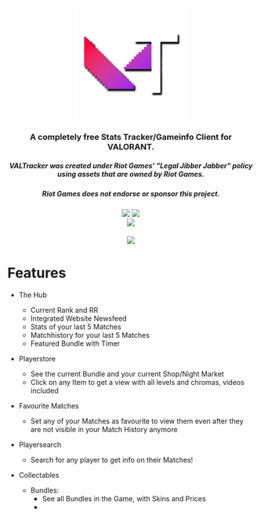<p align="center"><img width="230px" src="iconss/VALTracker_Logo_default.png"></p>

<h3 align="center">A completely free Stats Tracker/Gameinfo Client for VALORANT.</h3>
<h5 align="center">VALTracker was created under Riot Games' "Legal Jibber Jabber" policy using assets that are owned by Riot Games.</h5>
<h5 align="center">Riot Games does not endorse or sponsor this project.</h5>
<p align="center">
  </a>
  <a href="https://discord.gg/aJfQ4yHysG"><img src="https://discordapp.com/api/guilds/927898163094900777/widget.png"></a>
  <a href="https://twitter.com/valtracker_gg"><img src="https://img.shields.io/badge/Twitter-@VALTracker_gg-1da1f2.svg?logo=twitter?style=for-the-badge&logo=appveyor"></a>
  <br>
  <a href="https://ko-fi.com/valtrackergg"><img src="https://ko-fi.com/img/githubbutton_sm.svg"></a>
  <br>
  <br>
  <a href="https://valtracker.gg"><img width="250px" src="https://media.codedotspirit.dev/assets/valtracker/github/download-button.png?version=1"></a>
</p>

# Features

- The Hub
  - Current Rank and RR
  - Integrated Website Newsfeed
  - Stats of your last 5 Matches
  - Matchhistory for your last 5 Matches
  - Featured Bundle with Timer

- Playerstore
  - See the current Bundle and your current Shop/Night Market
  - Click on any Item to get a view with all levels and chromas, videos included

- Favourite Matches
  - Set any of your Matches as favourite to view them even after they are not visible in your Match History anymore

- Playersearch
  - Search for any player to get info on their Matches!

- Collectables
  - Bundles:
    - See all Bundles in the Game, with Skins and Prices
    - 

<!--Take a look at how we store/use data: [Privacy Policy](https://valtracker.gg/privacy)-->
